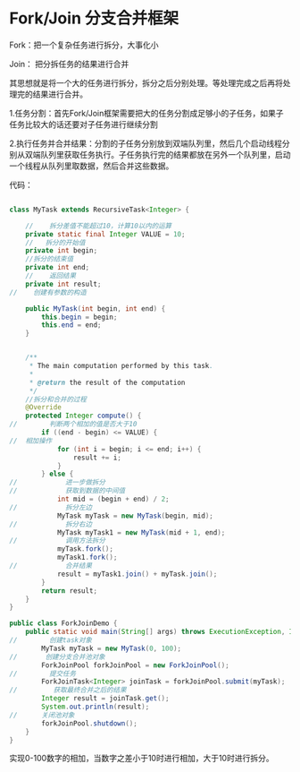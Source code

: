 # Fork/Join 分支合并框架

Fork：把一个复杂任务进行拆分，大事化小

Join： 把分拆任务的结果进行合并

其思想就是将一个大的任务进行拆分，拆分之后分别处理。等处理完成之后再将处理完的结果进行合并。

1.任务分割：首先Fork/Join框架需要把大的任务分割成足够小的子任务，如果子任务比较大的话还要对子任务进行继续分割

2.执行任务并合并结果：分割的子任务分别放到双端队列里，然后几个启动线程分别从双端队列里获取任务执行。子任务执行完的结果都放在另外一个队列里，启动一个线程从队列里取数据，然后合并这些数据。

代码：

```java

class MyTask extends RecursiveTask<Integer> {

    //    拆分差值不能超过10，计算10以内的运算
    private static final Integer VALUE = 10;
    //   拆分的开始值
    private int begin;
    //拆分的结束值
    private int end;
    //    返回结果
    private int result;
//    创建有参数的构造

    public MyTask(int begin, int end) {
        this.begin = begin;
        this.end = end;
    }


    /**
     * The main computation performed by this task.
     *
     * @return the result of the computation
     */
    //拆分和合并的过程
    @Override
    protected Integer compute() {
//        判断两个相加的值是否大于10
        if ((end - begin) <= VALUE) {
//  相加操作
            for (int i = begin; i <= end; i++) {
                result += i;
            }
        } else {
//            进一步做拆分
//            获取到数据的中间值
            int mid = (begin + end) / 2;
//            拆分左边
            MyTask myTask = new MyTask(begin, mid);
//            拆分右边
            MyTask myTask1 = new MyTask(mid + 1, end);
//            调用方法拆分
            myTask.fork();
            myTask1.fork();
//            合并结果
            result = myTask1.join() + myTask.join();
        }
        return result;
    }
}

public class ForkJoinDemo {
    public static void main(String[] args) throws ExecutionException, InterruptedException {
//        创建task对象
        MyTask myTask = new MyTask(0, 100);
//       创建分支合并池对象
        ForkJoinPool forkJoinPool = new ForkJoinPool();
//        提交任务
        ForkJoinTask<Integer> joinTask = forkJoinPool.submit(myTask);
//         获取最终合并之后的结果
        Integer result = joinTask.get();
        System.out.println(result);
//      关闭池对象
        forkJoinPool.shutdown();
    }
}

```

实现0-100数字的相加，当数字之差小于10时进行相加，大于10时进行拆分。

